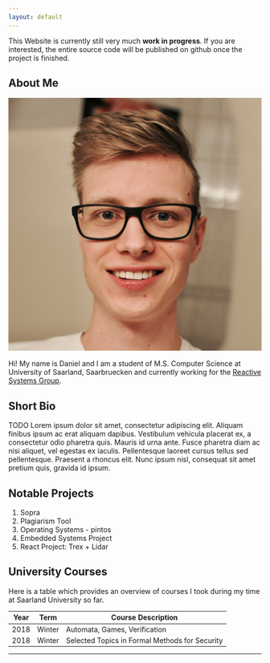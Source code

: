 ```yaml
---
layout: default
---
```


This Website is currently still very much **work in progress**. If you are interested, the entire source code will be published on github once the project is finished.


## About Me

<img class="profile-picture" src="me.jpg">

Hi! My name is Daniel and I am a student of M.S. Computer Science at University of Saarland, Saarbruecken and currently working for the [Reactive Systems Group](https://www.react.uni-saarland.de).


## Short Bio

TODO Lorem ipsum dolor sit amet, consectetur adipiscing elit. Aliquam finibus ipsum ac erat aliquam dapibus. Vestibulum vehicula placerat ex, a consectetur odio pharetra quis. Mauris id urna ante. Fusce pharetra diam ac nisi aliquet, vel egestas ex iaculis. Pellentesque laoreet cursus tellus sed pellentesque. Praesent a rhoncus elit. Nunc ipsum nisl, consequat sit amet pretium quis, gravida id ipsum.

## Notable Projects

1. Sopra
2. Plagiarism Tool
3. Operating Systems - pintos
4. Embedded Systems Project
4. React Project: Trex + Lidar

## University Courses

Here is a table which provides an overview of courses I took during my time at Saarland University so far.

Year | Term | Course Description
-----|-------|--------
2018 | Winter  | Automata, Games, Verification
2018 | Winter | Selected Topics in Formal Methods for Security

---
